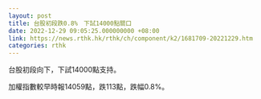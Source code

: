 ```yaml
---
layout: post
title: 台股初段跌0.8%　下試14000點關口
date: 2022-12-29 09:05:25.000000000 +08:00
link: https://news.rthk.hk/rthk/ch/component/k2/1681709-20221229.htm
categories: rthk
---
```


台股初段向下，下試14000點支持。

加權指數較早時報14059點，跌113點，跌幅0.8%。
